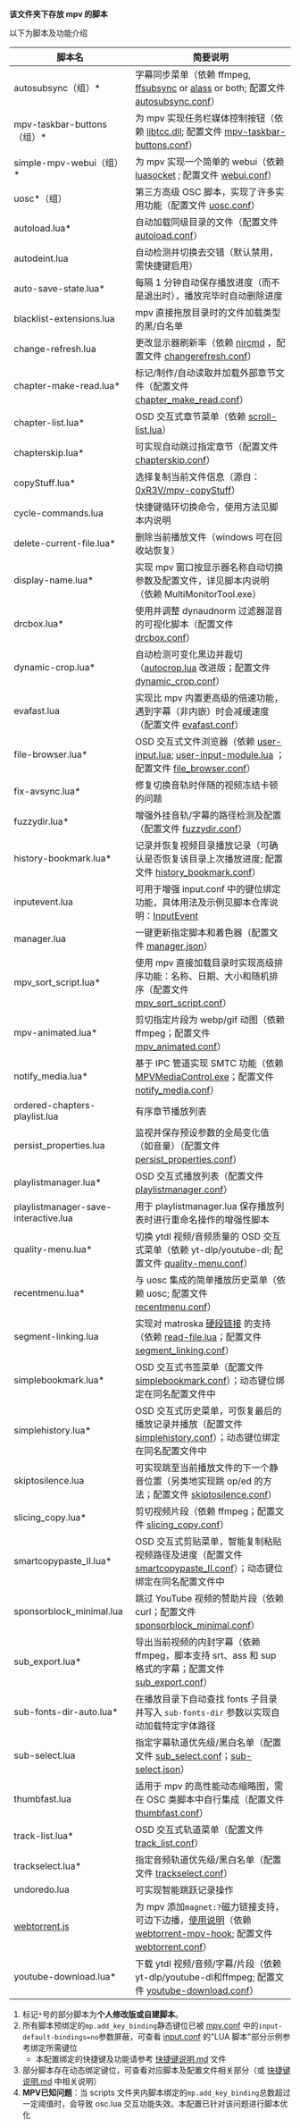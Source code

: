 **该文件夹下存放 mpv 的脚本**

以下为脚本及功能介绍

| 脚本名 | 简要说明 |
| --- | --- |
| autosubsync（组）* | 字幕同步菜单（依赖 ffmpeg, [ffsubsync](https://github.com/smacke/ffsubsync) or [alass](https://github.com/dyphire/alass) or both; 配置文件 [autosubsync.conf](../script-opts/autosubsync.conf)） |
| mpv-taskbar-buttons（组）* | 为 mpv 实现任务栏媒体控制按钮（依赖 [libtcc.dll](https://github.com/qwerty12/mpv-taskbar-buttons/blob/master/libtcc.dll); 配置文件 [mpv-taskbar-buttons.conf](../script-opts/mpv-taskbar-buttons.conf)） |
| simple-mpv-webui（组）* | 为 mpv 实现一个简单的 webui（依赖 [luasocket](https://github.com/57op/simple-mpv-webui-windows-libs) ; 配置文件 [webui.conf](../script-opts/webui.conf)） |
| uosc*（组） | 第三方高级 OSC 脚本，实现了许多实用功能（配置文件 [uosc.conf](../script-opts/uosc.conf)） |
| autoload.lua* | 自动加载同级目录的文件（配置文件 [autoload.conf](../script-opts/autoload.conf)） |
| autodeint.lua       | 自动检测并切换去交错（默认禁用，需快捷键启用） |
| auto-save-state.lua* | 每隔 1 分钟自动保存播放进度（而不是退出时），播放完毕时自动删除进度 |
| blacklist-extensions.lua         | mpv 直接拖放目录时的文件加载类型的黑/白名单 |
| change-refresh.lua   | 更改显示器刷新率（依赖 [nircmd](https://www.nirsoft.net/utils/nircmd.html) ，配置文件 [changerefresh.conf](../script-opts/changerefresh.conf)） |
| chapter-make-read.lua* | 标记/制作/自动读取并加载外部章节文件（配置文件 [chapter_make_read.conf](../script-opts/chapter_make_read.conf)） |
| chapter-list.lua* | OSD 交互式章节菜单（依赖 [scroll-list.lua](../script-modules/scroll-list.lua)） |
| chapterskip.lua* | 可实现自动跳过指定章节（配置文件 [chapterskip.conf](../script-opts/chapterskip.conf)） |
| copyStuff.lua* | 选择复制当前文件信息（源自：[0xR3V/mpv-copyStuff](https://github.com/0xR3V/mpv-copyStuff)） |
| cycle-commands.lua | 快捷键循环切换命令，使用方法见脚本内说明 |
| delete-current-file.lua* | 删除当前播放文件（windows 可在回收站恢复） |
| display-name.lua* | 实现 mpv 窗口按显示器名称自动切换参数及配置文件，详见脚本内说明（依赖 MultiMonitorTool.exe） |
| drcbox.lua*   | 使用并调整 dynaudnorm 过滤器混音的可视化脚本（配置文件 [drcbox.conf](../script-opts/drcboxp.conf)） |
| dynamic-crop.lua* | 自动检测可变化黑边并裁切（[autocrop.lua](https://github.com/mpv-player/mpv/blob/master/TOOLS/lua/autocrop.lua) 改进版；配置文件 [dynamic_crop.conf](../script-opts/dynamic_crop.conf)） |
| evafast.lua | 实现比 mpv 内置更高级的倍速功能，遇到字幕（非内嵌）时会减缓速度（配置文件 [evafast.conf](../script-opts/evafast.conf)） |
| file-browser.lua* | OSD 交互式文件浏览器（依赖 [user-input.lua](../scripts/user-input.lua); [user-input-module.lua](../script-modules/user-input-module.lua) ；配置文件 [file_browser.conf](../script-opts/file_browser.conf)） |
| fix-avsync.lua* | 修复切换音轨时伴随的视频冻结卡顿的问题 |
| fuzzydir.lua* | 增强外挂音轨/字幕的路径检测及配置（配置文件 [fuzzydir.conf](../script-opts/fuzzydir.conf)） |
| history-bookmark.lua* | 记录并恢复视频目录播放记录（可确认是否恢复该目录上次播放进度; 配置文件 [history_bookmark.conf](../script-opts/history_bookmark.conf)） |
| inputevent.lua | 可用于增强 input.conf 中的键位绑定功能，具体用法及示例见脚本仓库说明：[InputEvent](https://github.com/Natural-Harmonia-Gropius/InputEvent) |
| manager.lua | 一键更新指定脚本和着色器（配置文件 [manager.json](../manager.json)） |
| mpv_sort_script.lua* | 使用 mpv 直接加载目录时实现高级排序功能：名称、日期、大小和随机排序（配置文件 [mpv_sort_script.conf](../script-opts/mpv_sort_script.conf)） |
| mpv-animated.lua* | 剪切指定片段为 webp/gif 动图（依赖 ffmpeg；配置文件 [mpv_animated.conf](../script-opts/mpv_animated.conf)） |
| notify_media.lua* | 基于 IPC 管道实现 SMTC 功能（依赖 [MPVMediaControl.exe](https://github.com/dyphire/MPVMediaControl/releases)；配置文件 [notify_media.conf](../script-opts/notify_media.conf)） |
| ordered-chapters-playlist.lua | 有序章节播放列表 |
| persist_properties.lua | 监视并保存预设参数的全局变化值（如音量）（配置文件 [persist_properties.conf](../script-opts/persist_properties.conf)） |
| playlistmanager.lua* | OSD 交互式播放列表（配置文件 [playlistmanager.conf](../script-opts/playlistmanager.conf)） |
| playlistmanager-save-interactive.lua | 用于 playlistmanager.lua 保存播放列表时进行重命名操作的增强性脚本 |
| quality-menu.lua* | 切换 ytdl 视频/音频质量的 OSD 交互式菜单（依赖 yt-dlp/youtube-dl; 配置文件 [quality-menu.conf](../script-opts/quality-menu.conf)） |
| recentmenu.lua* | 与 uosc 集成的简单播放历史菜单（依赖 uosc; 配置文件 [recentmenu.conf](../script-opts/recentmenu.conf)） |
| segment-linking.lua | 实现对 matroska [硬段链接](https://www.ietf.org/archive/id/draft-ietf-cellar-matroska-06.html#name-hard-linking) 的支持（依赖  [read-file.lua](../script-modules/read-file.lua)；配置文件 [segment_linking.conf](../script-opts/segment_linking.conf)） |
| simplebookmark.lua* | OSD 交互式书签菜单（配置文件 [simplebookmark.conf](../script-opts/simplebookmark.conf)）；动态键位绑定在同名配置文件中 |
| simplehistory.lua* | OSD 交互式历史菜单，可恢复最后的播放记录并播放（配置文件 [simplehistory.conf](../script-opts/simplehistory.conf)）；动态键位绑定在同名配置文件中 |
| skiptosilence.lua | 可实现跳至当前播放文件的下一个静音位置（另类地实现跳 op/ed 的方法；配置文件 [skiptosilence.conf](../script-opts/skiptosilence.conf)） |
| slicing_copy.lua* | 剪切视频片段（依赖 ffmpeg；配置文件 [slicing_copy.conf](../script-opts/slicing_copy.conf)） |
| smartcopypaste_II.lua*       | OSD 交互式剪贴菜单，智能复制粘贴视频路径及进度（配置文件 [smartcopypaste_II.conf](../script-opts/smartcopypaste_II.conf)）；动态键位绑定在同名配置文件中 |
| sponsorblock_minimal.lua | 跳过 YouTube 视频的赞助片段（依赖 curl；配置文件 [sponsorblock_minimal.conf](../script-opts/sponsorblock_minimal.conf)） |
| sub_export.lua* | 导出当前视频的内封字幕（依赖 ffmpeg，脚本支持 srt、ass 和 sup 格式的字幕；配置文件 [sub_export.conf](../script-opts/sub_export.conf)） |
| sub-fonts-dir-auto.lua* | 在播放目录下自动查找 fonts 子目录并写入 `sub-fonts-dir` 参数以实现自动加载特定字体路径 |
| sub-select.lua | 指定字幕轨道优先级/黑白名单（配置文件 [sub_select.conf](../script-opts/sub_select.conf)；[sub-select.json](../script-opts/sub-select.json)） |
| thumbfast.lua   | 适用于 mpv 的高性能动态缩略图，需在 OSC 类脚本中自行集成（配置文件 [thumbfast.conf](../script-opts/thumbfast.conf)） |
| track-list.lua* | OSD 交互式轨道菜单（配置文件 [track_list.conf](../script-opts/track_list.conf)） |
| trackselect.lua*              | 指定音频轨道优先级/黑白名单（配置文件 [trackselect.conf](../script-opts/trackselect.conf)） |
| undoredo.lua                  | 可实现智能跳跃记录操作 |
| [webtorrent.js](https://github.com/mrxdst/webtorrent-mpv-hook/blob/master/src/webtorrent.ts) | 为 mpv 添加`magnet:?`磁力链接支持，可边下边播，[使用说明](https://github.com/mrxdst/webtorrent-mpv-hook/blob/master/README.md)（依赖 [webtorrent-mpv-hook](https://github.com/mrxdst/webtorrent-mpv-hook); 配置文件 [webtorrent.conf](../script-opts/webtorrent.conf)） |
| youtube-download.lua* | 下载 ytdl 视频/音频/字幕/片段（依赖 yt-dlp/youtube-dl和ffmpeg; 配置文件 [youtube-download.conf](../script-opts/youtube-download.conf)） |

1. 标记`*`号的部分脚本为**个人修改版或自建脚本**。
2. 所有脚本预绑定的`mp.add_key_binding`静态键位已被 [mpv.conf](../mpv.conf) 中的`input-default-bindings=no`参数屏蔽，可查看 [input.conf](../input.conf)  的"LUA 脚本"部分示例参考绑定所需键位  
   - 本配置绑定的快捷键及功能请参考 [快捷键说明.md](../快捷键说明.md) 文件
3. 部分脚本存在动态绑定键位，可查看对应脚本及配置文件相关部分（或 [快捷键说明.md](../快捷键说明.md) 中相关说明）
4. **MPV已知问题**：当 scripts 文件夹内脚本绑定的`mp.add_key_binding`总数超过一定阈值时，会导致 osc.lua 交互功能失效。本配置已针对该问题进行脚本优化

